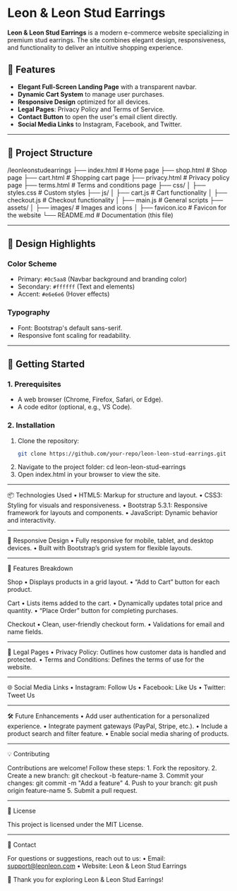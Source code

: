 # Leon & Leon Stud Earrings

**Leon & Leon Stud Earrings** is a modern e-commerce website specializing in premium stud earrings. The site combines elegant design, responsiveness, and functionality to deliver an intuitive shopping experience.

## 🌟 Features

- **Elegant Full-Screen Landing Page** with a transparent navbar.
- **Dynamic Cart System** to manage user purchases.
- **Responsive Design** optimized for all devices.
- **Legal Pages**: Privacy Policy and Terms of Service.
- **Contact Button** to open the user's email client directly.
- **Social Media Links** to Instagram, Facebook, and Twitter.

---

## 📁 Project Structure

/leonleonstudearrings
├── index.html             # Home page
├── shop.html              # Shop page
├── cart.html              # Shopping cart page
├── privacy.html           # Privacy policy page
├── terms.html             # Terms and conditions page
├── css/
│   ├── styles.css         # Custom styles
├── js/
│   ├── cart.js            # Cart functionality
│   ├── checkout.js        # Checkout functionality
│   ├── main.js            # General scripts
├── assets/
│   ├── images/            # Images and icons
│   ├── favicon.ico        # Favicon for the website
└── README.md              # Documentation (this file)

---

## 🎨 Design Highlights

### **Color Scheme**
- Primary: `#0c5aa8` (Navbar background and branding color)
- Secondary: `#ffffff` (Text and elements)
- Accent: `#e6e6e6` (Hover effects)

### **Typography**
- Font: Bootstrap's default sans-serif.
- Responsive font scaling for readability.

---

## 🚀 Getting Started

### **1. Prerequisites**
- A web browser (Chrome, Firefox, Safari, or Edge).
- A code editor (optional, e.g., VS Code).

### **2. Installation**
1. Clone the repository:
   ```bash
   git clone https://github.com/your-repo/leon-leon-stud-earrings.git

2.	Navigate to the project folder: cd leon-leon-stud-earrings
3.	Open index.html in your browser to view the site.

---

📦 Technologies Used
	•	HTML5: Markup for structure and layout.
	•	CSS3: Styling for visuals and responsiveness.
	•	Bootstrap 5.3.1: Responsive framework for layouts and components.
	•	JavaScript: Dynamic behavior and interactivity.

---

📱 Responsive Design
	•	Fully responsive for mobile, tablet, and desktop devices.
	•	Built with Bootstrap’s grid system for flexible layouts.

---

🛒 Features Breakdown

Shop
	•	Displays products in a grid layout.
	•	“Add to Cart” button for each product.

Cart
	•	Lists items added to the cart.
	•	Dynamically updates total price and quantity.
	•	“Place Order” button for completing purchases.

Checkout
	•	Clean, user-friendly checkout form.
	•	Validations for email and name fields.

---

📜 Legal Pages
	•	Privacy Policy: Outlines how customer data is handled and protected.
	•	Terms and Conditions: Defines the terms of use for the website.

---

🌐 Social Media Links
	•	Instagram: Follow Us
	•	Facebook: Like Us
	•	Twitter: Tweet Us

---

🛠️ Future Enhancements
	•	Add user authentication for a personalized experience.
	•	Integrate payment gateways (PayPal, Stripe, etc.).
	•	Include a product search and filter feature.
	•	Enable social media sharing of products.

---

💡 Contributing

Contributions are welcome! Follow these steps:
	1.	Fork the repository.
	2.	Create a new branch: git checkout -b feature-name
  3.  Commit your changes: git commit -m "Add a feature"
  4.  Push to your branch: git push origin feature-name
  5.  Submit a pull request.

---

📄 License

This project is licensed under the MIT License.

---

🤝 Contact

For questions or suggestions, reach out to us:
	•	Email: support@leonleon.com
	•	Website: Leon & Leon Stud Earrings

🎉 Thank you for exploring Leon & Leon Stud Earrings!

 

 
 
